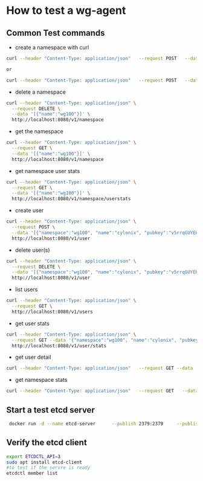 # How to test a wg-agent

## Common Test commands

* create a namespace with curl

```bash
curl --header "Content-Type: application/json"   --request POST   --data '[{"name":"wg100","ip":"10.100.0.1", "prefix":16, "port":51223, "vxlan" :{"ip": "172.1.1.1/32", "vid":1043, "dstport": 8472, "gw":"192.168.88.1",  "remote": "192.168.88.33", "underlay_if": "enp7s0" }}]'   http://localhost:8080/v1/namespace --verbose 

or 

curl --header "Content-Type: application/json"   --request POST   --data '[{"name":"wg100","ip":"10.100.0.1", "prefix":16, "port":51223, "vxlan" :{"ip": "172.1.1.1/32", "vid":1043, "dstport": 8472, "gw":"192.168.100.1",  "remote": "192.168.100.33", "underlay_if": "enp0s8" }}]'   http://localhost:8080/v1/namespace --verbose

```

* delete a namespace

```bash
curl --header "Content-Type: application/json" \
  --request DELETE \
  --data '[{"name":"wg100"}]' \
  http://localhost:8080/v1/namespace
```

* get the namespace

```bash
curl --header "Content-Type: application/json" \
  --request GET \
  --data '[{"name":"wg100"}]' \
  http://localhost:8080/v1/namespace
```

* get namespace user stats

```bash
curl --header "Content-Type: application/json" \
  --request GET \
  --data '[{"name":"wg100"}]' \
  http://localhost:8080/v1/namespace/userstats
```

* create user

```bash
curl --header "Content-Type: application/json" \
  --request POST \
  --data '[{"namespace":"wg100", "name":"cylonix", "pubkey":"v5rrqGUYEHpQd0ujsENkmYgsPA1NWwfahhqcgEuKvAs=", "allowed_ips":["10.1.0.0/24", "10.1.1.0/24"]}]' \
  http://localhost:8080/v1/user
```

* delete user(s)
  
```bash
curl --header "Content-Type: application/json" \
  --request DELETE \
  --data '[{"namespace":"wg100", "name":"cylonix", "pubkey":"v5rrqGUYEHpQd0ujsENkmYgsPA1NWwfahhqcgEuKvAs="}]' \
  http://localhost:8080/v1/user
```

* list users

```bash
curl --header "Content-Type: application/json" \
  --request GET \
  http://localhost:8080/v1/users
```

* get user stats

```bash
curl --header "Content-Type: application/json" \
  --request GET --data '{"namespace":"wg100", "name":"cylonix", "pubkey":"pk:v5rrqGUYEHpQd0ujsENkmYgsPA1NWwfahhqcgEuKvAs="}' \
  http://localhost:8080/v1/user/stats
```

* get user detail

```bash
curl --header "Content-Type: application/json"   --request GET --data '{"namespace":"wg100", "name":"cylonix", "pubkey":"pk:v5rrqGUYEHpQd0ujsENkmYgsPA1NWwfahhqcgEuKvAs="}' http://localhost:8080/v1/user --verbose

```

* get namespace stats

```bash
curl --header "Content-Type: application/json"   --request GET   --data '[{"name":"wg100"}]'   http://localhost:8080/v1/namespace/stats | python3 -m json.tool

```

## Start a test etcd server

```bash
 docker run -d --name etcd-server      --publish 2379:2379     --publish 2380:2380     --env ALLOW_NONE_AUTHENTICATION=yes     --env ETCD_ADVERTISE_CLIENT_URLS=http://etcd-server:2379 bitnami/etcd:latest
```

## Verify the etcd client

```bash
export ETCDCTL_API=3 
sudo apt install etcd-client
#to test if the servre is ready 
etcdctl member list 
```
